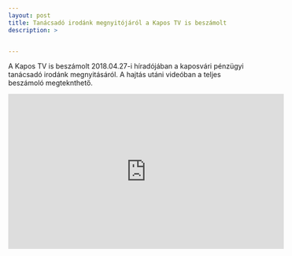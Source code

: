 ```yaml
---
layout: post
title: Tanácsadó irodánk megnyitójáról a Kapos TV is beszámolt
description: >


---
```

A Kapos TV  is  beszámolt 2018.04.27-i híradójában a kaposvári pénzügyi tanácsadó irodánk megnyitásáról. A hajtás utáni videóban a teljes beszámoló megteknthető.

<iframe src="https://www.facebook.com/plugins/video.php?href=https%3A%2F%2Fwww.facebook.com%2Ferdekvedelem.panaszkezeles.tanacsadas%2Fvideos%2F458949924537851%2F&show_text=0&width=560" width="560" height="315" style="border:none;overflow:hidden" scrolling="no" frameborder="0" allowTransparency="true" allowFullScreen="true"></iframe>
